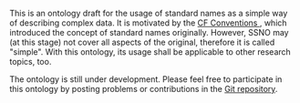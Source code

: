 This is an ontology draft for the usage of standard names as a simple way of describing complex data.
It is motivated by the <a href="http://cfconventions.org/" target="_blank">CF Conventions </a>, which introduced the
concept of standard names originally. However, SSNO may (at this stage) not cover all aspects of the original, therefore
it is called "simple". With this ontology, its usage shall be applicable to other research topics, too.

The ontology is still under development. Please feel free to participate in this ontology by posting problems or
contributions in the <a href=https://github.com/matthiasprobst/ssno target="_blank">Git repository</a>.